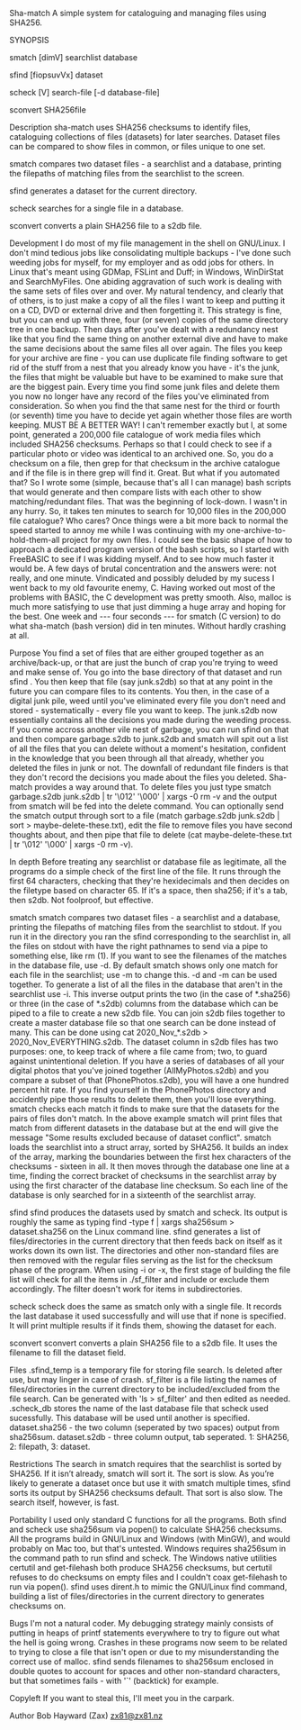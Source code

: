 Sha-match
A simple system for cataloguing and managing files using SHA256.

SYNOPSIS

smatch [dimV] searchlist database

sfind [fiopsuvVx] dataset

scheck [V] search-file [-d database-file]

sconvert SHA256file

Description
sha-match uses SHA256 checksums to identify files, cataloguing collections of files (datasets) for later searches.  Dataset files can be compared to show files in common, or files unique to one set.

smatch compares two dataset files - a searchlist and a database, printing the filepaths of matching files from the searchlist to the screen.

sfind generates a dataset for the current directory.

scheck searches for a single file in a database.

sconvert converts a plain SHA256 file to a s2db file.

Development
I do most of my file management in the shell on GNU/Linux.  I don't mind tedious jobs like consolidating multiple backups - I've done such weeding jobs for myself, for my employer and as odd jobs for others.  In Linux that's meant using GDMap, FSLint and Duff; in Windows, WinDirStat and SearchMyFiles.
One abiding aggravation of such work is dealing with the same sets of files over and over.  My natural tendency, and clearly that of others, is to just make a copy of all the files I want to keep and putting it on a CD, DVD or external drive and then forgetting it.  This strategy is fine, but you can end up with three, four (or seven) copies of the same directory tree in one backup.  Then days after you've dealt with a redundancy nest like that you find the same thing on another external dive and have to make the same decisions about the same files all over again.  The files you keep for your archive are fine - you can use duplicate file finding software to get rid of the stuff from a nest that you already know you have - it's the junk, the files that might be valuable but have to be examined to make sure that are the biggest pain.  Every time you find some junk files and delete them you now no longer have any record of the files you've eliminated from consideration.  So when you find the that same nest for the third or fourth (or seventh) time you have to decide yet again whether those files are worth keeping.  MUST BE A BETTER WAY!
I can't remember exactly but I, at some point, generated a 200,000 file catalogue of work media files which included SHA256 checksums.  Perhaps so that I could check to see if a particular photo or video was identical to an archived one.  So, you do a checksum on a file, then grep for that checksum in the archive catalogue and if the file is in there grep will find it.  Great.  But what if you automated that?  So I wrote some (simple, because that's all I can manage) bash scripts that would generate and then compare lists with each other to show matching/redundant files.  That was the beginning of lock-down.  I wasn't in any hurry.  So, it takes ten minutes to search for 10,000 files in the 200,000 file catalogue?  Who cares?  Once things were a bit more back to normal the speed started to annoy me while I was continuing with my one-archive-to-hold-them-all project for my own files.
I could see the basic shape of how to approach a dedicated program version of the bash scripts, so I started with FreeBASIC to see if I was kidding myself.  And to see how much faster it would be.  A few days of brutal concentration and the answers were: not really, and one minute.  Vindicated and possibly deluded by my sucess I went back to my old favourite enemy, C.  Having worked out most of the problems with BASIC, the C development was pretty smooth.  Also, malloc is much more satisfying to use that just dimming a huge array and hoping for the best.  One week and --- four seconds --- for smatch (C version) to do what sha-match (bash version) did in ten minutes.  Without hardly crashing at all.

Purpose
You find a set of files that are either grouped together as an archive/back-up, or that are just the bunch of crap you're trying to weed and make sense of.  You go into the base directory of that dataset and run sfind <dataset name>.  You then keep that file (say junk.s2db) so that at any point in the future you can compare files to its contents.  You then, in the case of a digital junk pile, weed until you've eliminated every file you don't need and stored - systematically - every file you want to keep.  The junk.s2db now essentially contains all the decisions you made during the weeding process.  If you come accross another vile nest of garbage, you can run sfind on that and then compare garbage.s2db to junk.s2db and smatch will spit out a list of all the files that you can delete without a moment's hesitation, confident in the knowledge that you been through all that already, whether you deleted the files in junk or not.  The downfall of redundant file finders is that they don't record the decisions you made about the files you deleted.  Sha-match provides a way around that.  To delete files you just type smatch garbage.s2db junk.s2db | tr '\012' '\000' | xargs -0 rm -v and the output from smatch will be fed into the delete command.  You can optionally send the smatch output through sort to a file (match garbage.s2db junk.s2db | sort > maybe-delete-these.txt), edit the file to remove files you have second thoughts about, and then pipe that file to delete (cat maybe-delete-these.txt | tr '\012' '\000' | xargs -0 rm -v).
  
In depth
Before treating any searchlist or database file as legitimate, all the programs do a simple check of the first line of the file.  It runs through the first 64 characters, checking that they're hexidecimals and then decides on the filetype based on character 65.  If it's a space, then sha256; if it's a tab, then s2db.  Not foolproof, but effective.

smatch
smatch compares two dataset files - a searchlist and a database, printing the filepaths of matching files from the searchlist to stdout.  If you run it in the directory you ran the sfind corresponding to the searchlist in, all the files on stdout with have the right pathnames to send via a pipe to something else, like rm (1).  If you want to see the filenames of the matches in the database file, use -d.  By default smatch shows only one match for each file in the searchlist; use -m to change this.  -d and -m can be used together.  To generate a list of all the files in the database that aren't in the searchlist use -i.  This inverse output prints the two (in the case of \*.sha256) or three (in the case of \*.s2db) columns from the database which can be piped to a file to create a new s2db file.  You can join s2db files together to create a master database file so that one search can be done instead of many.  This can be done using cat 2020_Nov_\*.s2db > 2020_Nov_EVERYTHING.s2db.
The dataset column in s2db files has two purposes: one, to keep track of where a file came from; two, to guard against unintentional deletion.  If you have a series of databases of all your digital photos that you've joined together (AllMyPhotos.s2db) and you compare a subset of that (PhonePhotos.s2db), you will have a one hundred percent hit rate.  If you find yourself in the PhonePhotos directory and accidently pipe those results to delete them, then you'll lose everything.  smatch checks each match it finds to make sure that the datasets for the pairs of files don't match.  In the above example smatch will print files that match from different datasets in the database but at the end will give the message "Some results excluded because of dataset conflict".
smatch loads the searchlist into a struct array, sorted by SHA256.  It builds an index of the array, marking the boundaries between the first hex characters of the checksums - sixteen in all.  It then moves through the database one line at a time, finding the correct bracket of checksums in the searchlist array by using the first character of the database line checksum.  So each line of the database is only searched for in a sixteenth of the searchlist array.

sfind
sfind produces the datasets used by smatch and scheck.  Its output is roughly the same as typing find -type f | xargs sha256sum > dataset.sha256 on the Linux command line.
sfind generates a list of files/directories in the current directory that then feeds back on itself as it works down its own list.  The directories and other non-standard files are then removed with the regular files serving as the list for the checksum phase of the program.  When using -i or -x, the first stage of building the file list will check for all the items in ./sf_filter and include or exclude them accordingly.  The filter doesn't work for items in subdirectories.

scheck
scheck does the same as smatch only with a single file.  It records the last database it used successfully and will use that if none is specified.  It will print multiple results if it finds them, showing the dataset for each.

sconvert
sconvert converts a plain SHA256 file to a s2db file.  It uses the filename to fill the dataset field.

Files
.sfind_temp is a temporary file for storing file search.  Is deleted after use, but may linger in case of crash.
sf_filter is a file listing the names of files/directories in the current directory to be included/excluded from the file search.  Can be generated with 'ls  > sf_filter' and then edited as needed.
.scheck_db stores the name of the last database file that scheck used sucessfully.  This database will be used until another is specified.
dataset.sha256 - the two column (seperated by two spaces) output from sha256sum.
dataset.s2db - three column output, tab seperated.  1: SHA256, 2: filepath, 3: dataset.

Restrictions
The search in smatch requires that the searchlist is sorted by SHA256.  If it isn’t already, smatch will sort it.  The sort is slow.  As you’re likely to generate a dataset once but use it with smatch multiple times, sfind sorts its output by SHA256 checksums default.  That sort is also slow.  The search itself, however, is fast.

Portability
I used only standard C functions for all the programs.  Both sfind and scheck use sha256sum via popen() to calculate SHA256 checksums.
All the programs build in GNU/Linux and Windows (with MinGW), and would probably on Mac too, but that's untested.  Windows requires sha256sum in the command path to run sfind and scheck.  The Windows native utilities certutil and get-filehash both produce SHA256 checksums, but certutil refuses to do checksums on empty files and I couldn't coax get-filehash to run via popen().
sfind uses dirent.h to mimic the GNU/Linux find command, building a list of files/directories in the current directory to generates checksums on.


Bugs
I'm not a natural coder.  My debugging strategy mainly consists of putting in heaps of printf statements everywhere to try to figure out what the hell is going wrong.  Crashes in these programs now seem to be related to trying to close a file that isn't open or due to my misunderstanding the correct use of malloc.  sfind sends filenames to sha256sum enclosed in double quotes to account for spaces and other non-standard characters, but that sometimes fails - with '\`' (backtick) for example.

Copyleft
If you want to steal this, I'll meet you in the carpark.

Author
Bob Hayward (Zax) zx81@zx81.nz
